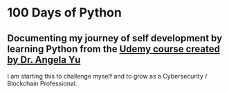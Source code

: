# 100 Days of Python
## Documenting my journey of self development by learning Python from the [Udemy course created by Dr. Angela Yu](https://www.udemy.com/course/100-days-of-code/) 
I am starting this to challenge myself and to grow as a Cybersecurity / Blockchain Professional.
